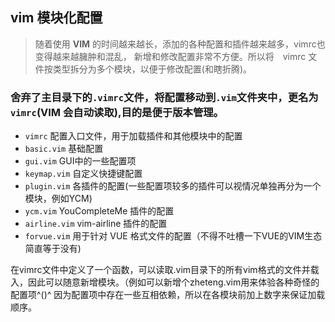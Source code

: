 ## vim 模块化配置

> 随着使用 **VIM** 的时间越来越长，添加的各种配置和插件越来越多，vimrc也变得越来越臃肿和混乱，
> 新增和修改配置非常不方便。所以将　vimrc 文件按类型拆分为多个模块，以便于修改配置(和瞎折腾)。

### 舍弃了主目录下的`.vimrc`文件，将配置移动到`.vim`文件夹中，更名为`vimrc`(VIM 会自动读取),目的是便于版本管理。

+ `vimrc` 配置入口文件，用于加载插件和其他模块中的配置
+ `basic.vim` 基础配置
+ `gui.vim`   GUI中的一些配置项
+ `keymap.vim` 自定义快捷键配置
+ `plugin.vim` 各插件的配置(一些配置项较多的插件可以视情况单独再分为一个模块，例如YCM)
+ `ycm.vim`    YouCompleteMe 插件的配置
+ `airline.vim` vim-airline 插件的配置
+ `forvue.vim` 用于针对 VUE 格式文件的配置（不得不吐槽一下VUE的VIM生态简直等于没有)

在vimrc文件中定义了一个函数，可以读取.vim目录下的所有vim格式的文件并载入，因此可以随意新增模块。（例如可以新增个zheteng.vim用来体验各种奇怪的配置项^()^
因为配置项中存在一些互相依赖，所以在各模块前加上数字来保证加载顺序。
